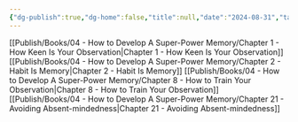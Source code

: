 ```yaml
---
{"dg-publish":true,"dg-home":false,"title":null,"date":"2024-08-31","tags":["#sach","#memory","#How_to_Develop_A_Super_Power_Memory"],"Group":"Group1","dg-path":"Books/04 - How to Develop A Super-Power Memory/Nhóm 1 - Cơ bản về quan sát và thói quen ghi nhớ.md","permalink":"/books/04-how-to-develop-a-super-power-memory/nhom-1-co-ban-ve-quan-sat-va-thoi-quen-ghi-nho/","dgPassFrontmatter":true,"updated":"2025-02-23T08:12:59.670+07:00"}
---
```


[[Publish/Books/04 - How to Develop A Super-Power Memory/Chapter 1 - How Keen Is Your Observation\|Chapter 1 - How Keen Is Your Observation]]
[[Publish/Books/04 - How to Develop A Super-Power Memory/Chapter 2 - Habit Is Memory\|Chapter 2 - Habit Is Memory]]
[[Publish/Books/04 - How to Develop A Super-Power Memory/Chapter 8 - How to Train Your Observation\|Chapter 8 - How to Train Your Observation]]
[[Publish/Books/04 - How to Develop A Super-Power Memory/Chapter 21 - Avoiding Absent-mindedness\|Chapter 21 - Avoiding Absent-mindedness]]